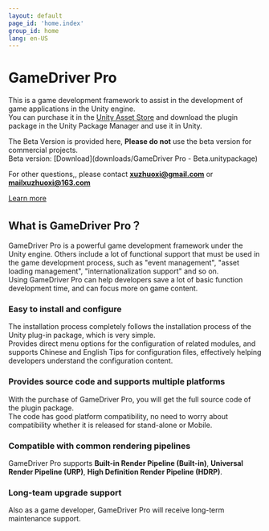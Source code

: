 ```yaml
---
layout: default
page_id: 'home.index'
group_id: home
lang: en-US
---
```


# GameDriver Pro
This is a game development framework to assist in the development of game applications in the Unity engine.  
You can purchase it in the [Unity Asset Store](https://assetstore.unity.com/packages/slug/234202) and download the plugin package in the Unity Package Manager and use it in Unity.  

The Beta Version is provided here, **Please do not** use the beta version for commercial projects.  
Beta version: [Download](downloads/GameDriver Pro - Beta.unitypackage)  

For other questions,, please contact **xuzhuoxi@gmail.com** or **mailxuzhuoxi@163.com**  

[Learn more](home/Home-README_en.html)  

## What is GameDriver Pro？
GameDriver Pro is a powerful game development framework under the Unity engine. Others include a lot of functional support that must be used in the game development process, such as "event management", "asset loading management", "internationalization support" and so on.  
Using GameDriver Pro can help developers save a lot of basic function development time, and can focus more on game content.   

### Easy to install and configure
The installation process completely follows the installation process of the Unity plug-in package, which is very simple.  
Provides direct menu options for the configuration of related modules, and supports Chinese and English Tips for configuration files, effectively helping developers understand the configuration content.  

### Provides source code and supports multiple platforms
With the purchase of GameDriver Pro, you will get the full source code of the plugin package.  
The code has good platform compatibility, no need to worry about compatibility whether it is released for stand-alone or Mobile.  

### Compatible with common rendering pipelines
GameDriver Pro supports **Built-in Render Pipeline (Built-in)**, **Universal Render Pipeline (URP)**, **High Definition Render Pipeline (HDRP)**.   

### Long-team upgrade support
Also as a game developer, GameDriver Pro will receive long-term maintenance support.   